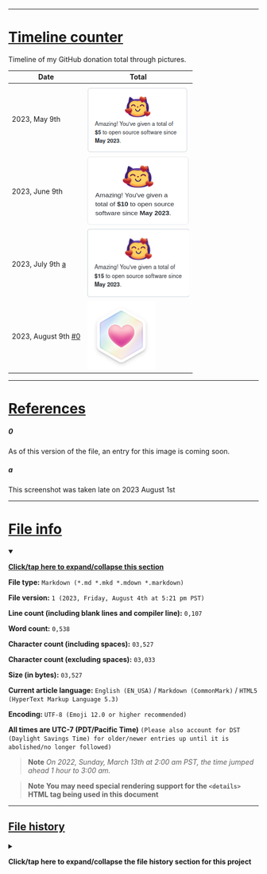 
***

# [Timeline counter](#Timeline-counter)

Timeline of my GitHub donation total through pictures.

| Date | Total |
|---|---|
| 2023, May 9th | <img src="/Graphics/GitHub/Screenshots/2023/05_May/09/SponsorTotal_2023May9th.png" alt="1" width="205" height="137">
| 2023, June 9th | <img src="/Graphics/GitHub/Screenshots/2023/06_June/09/Screenshot%202023-06-09%20at%2019-07-25%20Explore%20GitHub%20Sponsors.png" alt="2" width="205" height="137">
| 2023, July 9th [a](#a) | <img src="/Graphics/GitHub/Screenshots/2023/08_August/01/Screenshot%202023-08-01%20at%2012-39-16%20Explore%20GitHub%20Sponsors.png" alt="3" width="205" height="137">
| 2023, August 9th [#0](#0) | <img src="/Graphics/GitHub/Badges/Sponsors/badge-sponsors-small.png" alt="x" width="137" height="137">

***

# [References](#References)

##### 0

As of this version of the file, an entry for this image is coming soon.

##### a

This screenshot was taken late on 2023 August 1st

***

# [File info](#File-info)

<details open><summary><p lang="en"><b><u>Click/tap here to expand/collapse this section</u></b></p></summary>

**File type:** `Markdown (*.md *.mkd *.mdown *.markdown)`

**File version:** `1 (2023, Friday, August 4th at 5:21 pm PST)`

**Line count (including blank lines and compiler line):** `0,107`

**Word count:** `0,538`

**Character count (including spaces):** `03,527`

**Character count (excluding spaces):** `03,033`

**Size (in bytes):** `03,527`

**Current article language:** `English (EN_USA)` / `Markdown (CommonMark)` / `HTML5 (HyperText Markup Language 5.3)`

**Encoding:** `UTF-8 (Emoji 12.0 or higher recommended)`

**All times are UTC-7 (PDT/Pacific Time)** `(Please also account for DST (Daylight Savings Time) for older/newer entries up until it is abolished/no longer followed)`

> **Note** _On 2022, Sunday, March 13th at 2:00 am PST, the time jumped ahead 1 hour to 3:00 am._

> **Note** **You may need special rendering support for the `<details>` HTML tag being used in this document**

</details>

***

## [File history](#File-history)

<details><summary><p lang="en"><b>Click/tap here to expand/collapse the file history section for this project</b></p></summary>

<details><summary><p lang="en"><b>Version 1 (2023, Friday, August 4th at 5:21 pm PST)</b></p></summary>

**This version was made by:** [:octocat: `@seanpm2001`](https://github.com/seanpm2001/)

**View this release separately:** [`Click/tap here`](/OldVersions/README/English/1/README_V1.md)

> **Note** _The first release._

> Changes:

- [x] Started the file
- [x] Added the title section
- [x] Added the main table
- [x] Added the `References` section
- - [x] Added reference 0 and reference a
- [x] Added the `Sponsors` section
- [x] Added the `File info` section
- - [x] Added the version number
- - [x] Added the version date
- - [x] Added the line count
- - [x] Added the word count
- - [x] Added the character count (with spaces) count
- - [x] Added the character count (without spaces) count
- - [x] Added the byte count
- [x] Added the `File history` section
- - [x] Added an entry for version 1
- [x] Added the Footer
- [ ] No other changes in version 1

</details> <!-- V01 !-->

***

## [Footer](#Footer)

You have reached the bottom of this page.

( [Back to top](#Seanpm2001-GitHub-sponsoring) | [Exit to GitHub](https://github.com/) | [Exit to Bing](https://bing.com/) | [Exit to DuckDuckGo](https://duckduckgo.com/) | [Exit to Ecosia](https://www.ecosia.org/) | [Exit to Swisscows](https://swisscows.com/) ) 

###### [EOF](#EOF)

***
